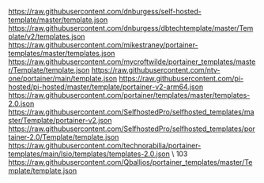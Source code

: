 https://raw.githubusercontent.com/dnburgess/self-hosted-template/master/template.json
https://raw.githubusercontent.com/dnburgess/dbtechtemplate/master/Template/v2/templates.json
https://raw.githubusercontent.com/mikestraney/portainer-templates/master/templates.json
https://raw.githubusercontent.com/mycroftwilde/portainer_templates/master/Template/template.json
https://raw.githubusercontent.com/ntv-one/portainer/main/template.json
https://raw.githubusercontent.com/pi-hosted/pi-hosted/master/template/portainer-v2-arm64.json
https://raw.githubusercontent.com/portainer/templates/master/templates-2.0.json
https://raw.githubusercontent.com/SelfhostedPro/selfhosted_templates/master/Template/portainer-v2.json
https://raw.githubusercontent.com/SelfhostedPro/selfhosted_templates/portainer-2.0/Template/template.json
https://raw.githubusercontent.com/technorabilia/portainer-templates/main/lsio/templates/templates-2.0.json \\
103   https://raw.githubusercontent.com/Qballjos/portainer_templates/master/Template/template.json
